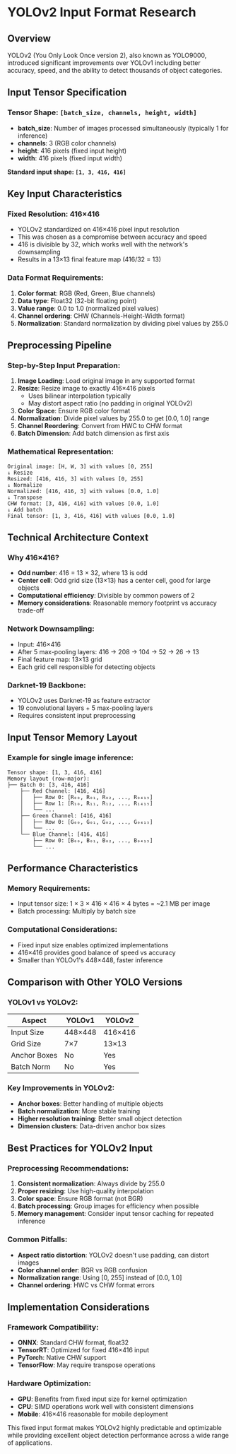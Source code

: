 # YOLOv2 Input Format Research

## Overview
YOLOv2 (You Only Look Once version 2), also known as YOLO9000, introduced significant improvements over YOLOv1 including better accuracy, speed, and the ability to detect thousands of object categories.

## Input Tensor Specification

### Tensor Shape: `[batch_size, channels, height, width]`
- **batch_size**: Number of images processed simultaneously (typically 1 for inference)
- **channels**: 3 (RGB color channels)
- **height**: 416 pixels (fixed input height)
- **width**: 416 pixels (fixed input width)

**Standard input shape: `[1, 3, 416, 416]`**

## Key Input Characteristics

### Fixed Resolution: 416×416
- YOLOv2 standardized on 416×416 pixel input resolution
- This was chosen as a compromise between accuracy and speed
- 416 is divisible by 32, which works well with the network's downsampling
- Results in a 13×13 final feature map (416/32 = 13)

### Data Format Requirements:
1. **Color format**: RGB (Red, Green, Blue channels)
2. **Data type**: Float32 (32-bit floating point)
3. **Value range**: 0.0 to 1.0 (normalized pixel values)
4. **Channel ordering**: CHW (Channels-Height-Width format)
5. **Normalization**: Standard normalization by dividing pixel values by 255.0

## Preprocessing Pipeline

### Step-by-Step Input Preparation:
1. **Image Loading**: Load original image in any supported format
2. **Resize**: Resize image to exactly 416×416 pixels
   - Uses bilinear interpolation typically
   - May distort aspect ratio (no padding in original YOLOv2)
3. **Color Space**: Ensure RGB color format
4. **Normalization**: Divide pixel values by 255.0 to get [0.0, 1.0] range
5. **Channel Reordering**: Convert from HWC to CHW format
6. **Batch Dimension**: Add batch dimension as first axis

### Mathematical Representation:
```
Original image: [H, W, 3] with values [0, 255]
↓ Resize
Resized: [416, 416, 3] with values [0, 255]
↓ Normalize
Normalized: [416, 416, 3] with values [0.0, 1.0]
↓ Transpose
CHW format: [3, 416, 416] with values [0.0, 1.0]
↓ Add batch
Final tensor: [1, 3, 416, 416] with values [0.0, 1.0]
```

## Technical Architecture Context

### Why 416×416?
- **Odd number**: 416 = 13 × 32, where 13 is odd
- **Center cell**: Odd grid size (13×13) has a center cell, good for large objects
- **Computational efficiency**: Divisible by common powers of 2
- **Memory considerations**: Reasonable memory footprint vs accuracy trade-off

### Network Downsampling:
- Input: 416×416
- After 5 max-pooling layers: 416 → 208 → 104 → 52 → 26 → 13
- Final feature map: 13×13 grid
- Each grid cell responsible for detecting objects

### Darknet-19 Backbone:
- YOLOv2 uses Darknet-19 as feature extractor
- 19 convolutional layers + 5 max-pooling layers
- Requires consistent input preprocessing

## Input Tensor Memory Layout

### Example for single image inference:
```
Tensor shape: [1, 3, 416, 416]
Memory layout (row-major):
├── Batch 0: [3, 416, 416]
    ├── Red Channel: [416, 416]
    │   ├── Row 0: [R₀₀, R₀₁, R₀₂, ..., R₀₄₁₅]
    │   ├── Row 1: [R₁₀, R₁₁, R₁₂, ..., R₁₄₁₅]
    │   └── ...
    ├── Green Channel: [416, 416]
    │   ├── Row 0: [G₀₀, G₀₁, G₀₂, ..., G₀₄₁₅]
    │   └── ...
    └── Blue Channel: [416, 416]
        ├── Row 0: [B₀₀, B₀₁, B₀₂, ..., B₀₄₁₅]
        └── ...
```

## Performance Characteristics

### Memory Requirements:
- Input tensor size: 1 × 3 × 416 × 416 × 4 bytes = ~2.1 MB per image
- Batch processing: Multiply by batch size

### Computational Considerations:
- Fixed input size enables optimized implementations
- 416×416 provides good balance of speed vs accuracy
- Smaller than YOLOv1's 448×448, faster inference

## Comparison with Other YOLO Versions

### YOLOv1 vs YOLOv2:
| Aspect | YOLOv1 | YOLOv2 |
|--------|---------|---------|
| Input Size | 448×448 | 416×416 |
| Grid Size | 7×7 | 13×13 |
| Anchor Boxes | No | Yes |
| Batch Norm | No | Yes |

### Key Improvements in YOLOv2:
- **Anchor boxes**: Better handling of multiple objects
- **Batch normalization**: More stable training
- **Higher resolution training**: Better small object detection
- **Dimension clusters**: Data-driven anchor box sizes

## Best Practices for YOLOv2 Input

### Preprocessing Recommendations:
1. **Consistent normalization**: Always divide by 255.0
2. **Proper resizing**: Use high-quality interpolation
3. **Color space**: Ensure RGB format (not BGR)
4. **Batch processing**: Group images for efficiency when possible
5. **Memory management**: Consider input tensor caching for repeated inference

### Common Pitfalls:
- **Aspect ratio distortion**: YOLOv2 doesn't use padding, can distort images
- **Color channel order**: BGR vs RGB confusion
- **Normalization range**: Using [0, 255] instead of [0.0, 1.0]
- **Channel ordering**: HWC vs CHW format errors

## Implementation Considerations

### Framework Compatibility:
- **ONNX**: Standard CHW format, float32
- **TensorRT**: Optimized for fixed 416×416 input
- **PyTorch**: Native CHW support
- **TensorFlow**: May require transpose operations

### Hardware Optimization:
- **GPU**: Benefits from fixed input size for kernel optimization
- **CPU**: SIMD operations work well with consistent dimensions
- **Mobile**: 416×416 reasonable for mobile deployment

This fixed input format makes YOLOv2 highly predictable and optimizable while providing excellent object detection performance across a wide range of applications.